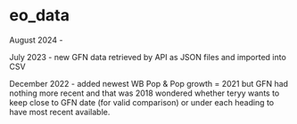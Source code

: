 # eo_data

August 2024 - 

July 2023 - new GFN data retrieved by API as JSON files and imported into CSV

December 2022 - added newest WB Pop & Pop growth = 2021
but GFN had nothing more recent and that was 2018
wondered whether teryy wants to keep close to GFN date (for valid comparison)
or under each heading to have most recent available.

